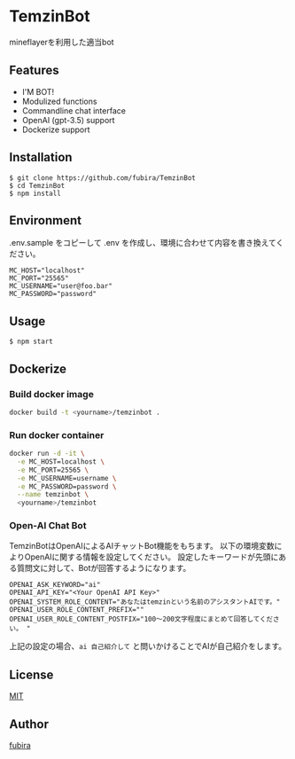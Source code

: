 TemzinBot
=========

mineflayerを利用した適当bot


## Features

  - I'M BOT!
  - Modulized functions
  - Commandline chat interface
  - OpenAI (gpt-3.5) support
  - Dockerize support

## Installation

    $ git clone https://github.com/fubira/TemzinBot
    $ cd TemzinBot
    $ npm install

## Environment

.env.sample をコピーして .env を作成し、環境に合わせて内容を書き換えてください。

```
MC_HOST="localhost"
MC_PORT="25565"
MC_USERNAME="user@foo.bar"
MC_PASSWORD="password"
```

## Usage

    $ npm start


## Dockerize

### Build docker image

```bash
docker build -t <yourname>/temzinbot .
```

### Run docker container

```bash
docker run -d -it \
  -e MC_HOST=localhost \
  -e MC_PORT=25565 \
  -e MC_USERNAME=username \
  -e MC_PASSWORD=password \
  --name temzinbot \
  <yourname>/temzinbot
```

### Open-AI Chat Bot

TemzinBotはOpenAIによるAIチャットBot機能をもちます。
以下の環境変数によりOpenAIに関する情報を設定してください。
設定したキーワードが先頭にある質問文に対して、Botが回答するようになります。

```
OPENAI_ASK_KEYWORD="ai"
OPENAI_API_KEY="<Your OpenAI API Key>"
OPENAI_SYSTEM_ROLE_CONTENT="あなたはtemzinという名前のアシスタントAIです。"
OPENAI_USER_ROLE_CONTENT_PREFIX=""
OPENAI_USER_ROLE_CONTENT_POSTFIX="100～200文字程度にまとめて回答してください。 "
```

上記の設定の場合、`ai 自己紹介して` と問いかけることでAIが自己紹介をします。

## License

[MIT](https://github.com/fubira/TemzinBot/blob/master/LICENSE,md)

## Author

[fubira](https://github.com/fubira)
